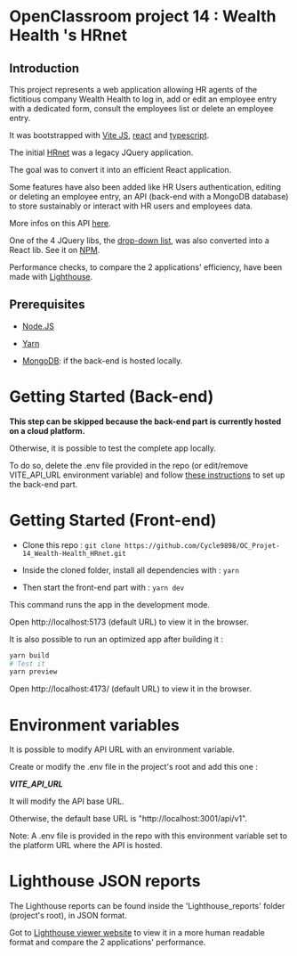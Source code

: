 # OpenClassroom project 14 : Wealth Health 's HRnet

## Introduction

This project represents a web application allowing HR agents of the fictitious company Wealth Health to log in,
 add or edit an employee entry with a dedicated form, consult the employees list or delete an employee entry.

It was bootstrapped with [Vite JS](https://vitejs.dev/), [react](https://react.dev/) and [typescript](https://www.typescriptlang.org/).

The initial [HRnet](https://github.com/OpenClassrooms-Student-Center/P12_Front-end) was a legacy JQuery application.

The goal was to convert it into an efficient React application.

Some features have also been added like HR Users authentication, editing or deleting an employee entry,
 an API (back-end with a MongoDB database) to store sustainably or interact with HR users and employees data.

More infos on this API [here](https://github.com/Cycle9898/OC_Projet-14_Wealth-Health_Back-end).

One of the 4 JQuery libs, the [drop-down list](https://github.com/jquery/jquery-ui/blob/main/ui/widgets/selectmenu.js),
 was also converted into a React lib.
 See it on [NPM](https://www.npmjs.com/package/@cycle9898/react-custom-dropdown-component).

Performance checks, to compare the 2 applications' efficiency, have been made with [Lighthouse](https://developer.chrome.com/docs/lighthouse/overview/).

## Prerequisites

- [Node.JS](https://nodejs.org/en)

- [Yarn](https://yarnpkg.com/)

- [MongoDB](https://www.mongodb.com/try/download/community): if the back-end is hosted locally.

# Getting Started (Back-end)

**This step can be skipped because the back-end part is currently hosted on a cloud platform.**

Otherwise, it is possible to test the complete app locally.

To do so, delete the .env file provided in the repo (or edit/remove VITE_API_URL environment variable) and
follow [these instructions](https://github.com/Cycle9898/OC_Projet-14_Wealth-Health_Back-end) to set up the back-end part.

# Getting Started (Front-end)

- Clone this repo : `git clone https://github.com/Cycle9898/OC_Projet-14_Wealth-Health_HRnet.git`

- Inside the cloned folder, install all dependencies with : `yarn`

- Then start the front-end part with : `yarn dev`

This command runs the app in the development mode.

Open http://localhost:5173 (default URL) to view it in the browser.

It is also possible to run an optimized app after building it :

```bash
yarn build
# Test it
yarn preview
```

Open http://localhost:4173/ (default URL) to view it in the browser.

# Environment variables

It is possible to modify API URL with an environment variable.

Create or modify the .env file in the project's root and add this one :

***VITE_API_URL***

It will modify the API base URL.

Otherwise, the default base URL is "http://localhost:3001/api/v1".

Note: A .env file is provided in the repo with this environment variable set to the platform URL where the API is hosted.

# Lighthouse JSON reports

The Lighthouse reports can be found inside the 'Lighthouse_reports' folder (project's root), in JSON format.

Got to [Lighthouse viewer website](https://googlechrome.github.io/lighthouse/viewer/) to view it in a more human readable format and compare the 2 applications' performance.